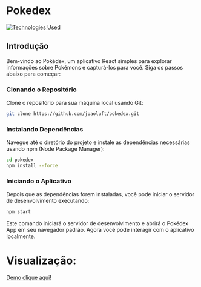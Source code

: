 # Pokedex

[![Technologies Used](https://skillicons.dev/icons?i=javascript,react,tailwind)](https://skillicons.dev)

## Introdução

Bem-vindo ao Pokédex, um aplicativo React simples para explorar informações sobre Pokémons e capturá-los para você. Siga os passos abaixo para começar:

### Clonando o Repositório

Clone o repositório para sua máquina local usando Git:

```bash
git clone https://github.com/joaoluft/pokedex.git
```

### Instalando Dependências

Navegue até o diretório do projeto e instale as dependências necessárias usando npm (Node Package Manager):

```bash
cd pokedex
npm install --force
```

### Iniciando o Aplicativo

Depois que as dependências forem instaladas, você pode iniciar o servidor de desenvolvimento executando:

```bash
npm start
```

Este comando iniciará o servidor de desenvolvimento e abrirá o Pokédex App em seu navegador padrão. Agora você pode interagir com o aplicativo localmente.

# Visualização:
[Demo clique aqui!](https://rocket-pokedex.vercel.app/)
